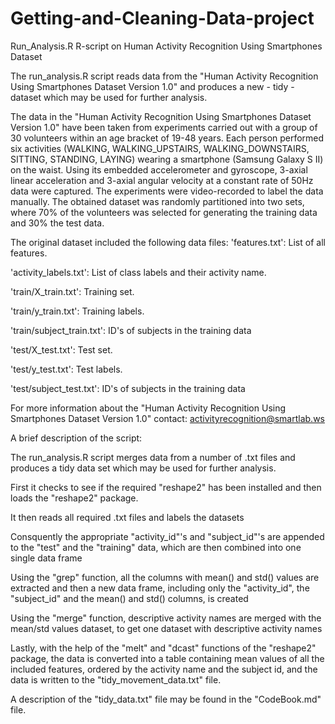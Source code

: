 # Getting-and-Cleaning-Data-project
Run_Analysis.R R-script on Human Activity Recognition Using Smartphones Dataset

The run_analysis.R script reads data from the "Human Activity Recognition Using Smartphones Dataset Version 1.0" and produces a new - tidy - dataset which may be used for further analysis.

The data in the "Human Activity Recognition Using Smartphones Dataset Version 1.0" have been taken from experiments carried out with a group of 30 volunteers within an age bracket of 19-48 years. Each person performed six activities (WALKING, WALKING_UPSTAIRS, WALKING_DOWNSTAIRS, SITTING, STANDING, LAYING) wearing a smartphone (Samsung Galaxy S II) on the waist. Using its embedded accelerometer and gyroscope, 3-axial linear acceleration and 3-axial angular velocity at a constant rate of 50Hz data were captured. The experiments were video-recorded to label the data manually. The obtained dataset was randomly partitioned into two sets, where 70% of the volunteers was selected for generating the training data and 30% the test data.

The original dataset included the following data files:
'features.txt': List of all features.

'activity_labels.txt': List of class labels and their activity name.

'train/X_train.txt': Training set.

'train/y_train.txt': Training labels.

'train/subject_train.txt': ID's of subjects in the training data

'test/X_test.txt': Test set.

'test/y_test.txt': Test labels.

'test/subject_test.txt': ID's of subjects in the training data

For more information about the "Human Activity Recognition Using Smartphones Dataset Version 1.0" contact: activityrecognition@smartlab.ws

A brief description of the script:

The run_analysis.R script merges data from a number of .txt files and produces a tidy data set which may be used for further analysis.

First it checks to see if the required "reshape2" has been installed and then loads the "reshape2" package.

It then reads all required .txt files and labels the datasets

Consquently the appropriate "activity_id"'s and "subject_id"'s are appended to the "test" and the "training" data, which are then combined into one single data frame

Using the "grep" function, all the columns with mean() and std() values are extracted and then a new data frame, including only the "activity_id", the "subject_id" and the mean() and std() columns, is created

Using the "merge" function, descriptive activity names are merged with the mean/std values dataset, to get one dataset with descriptive activity names

Lastly, with the help of the "melt" and "dcast" functions of the "reshape2" package, the data is converted into a table containing mean values of all the included features, ordered by the activity name and the subject id, and the data is written to the "tidy_movement_data.txt" file.

A description of the "tidy_data.txt" file may be found in the "CodeBook.md" file.

 
